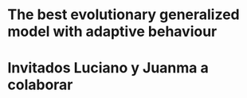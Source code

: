 # The best evolutionary generalized model with adaptive behaviour
# Invitados Luciano y Juanma a colaborar

